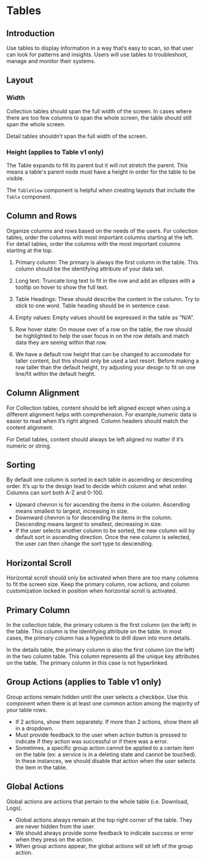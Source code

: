 # Tables

## Introduction

Use tables to display information in a way that’s easy to scan, so that user can look for patterns and insights. Users will use tables to troubleshoot, manage and monitor their systems.

## Layout

### Width

Collection tables should span the full width of the screen. In cases where there are too few columns to span the whole screen, the table should still span the whole screen.

Detail tables shouldn’t span the full width of the screen.

### Height (applies to Table v1 only)

The Table expands to fill its parent but it will not stretch the parent. This means a table's parent node must have a height in order for the table to be visible.

The `TableView` component is helpful when creating layouts that include the `Table` component.

## Column and Rows

Organize columns and rows based on the needs of the users. For collection tables, order the columns with most important columns starting at the left. For detail tables, order the columns with the most important columns starting at the top.

1. Primary column: The primary is always the first column in the table. This column should be the identifying attribute of your data set.

2. Long text: Truncate long text to fit in the row and add an ellipses with a tooltip on hover to show the full text.

3. Table Headings: These should describe the content in the column. Try to stick to one word. Table heading should be in sentence case.

4. Empty values: Empty values should be expressed in the table as “N/A”.

5. Row hover state: On mouse over of a row on the table, the row should be highlighted to help the user focus in on the row details and match data they are seeing within that row.

6. We have a default row height that can be changed to accomodate for taller content, but this should only be used a last resort. Before making a row taller than the default height, try adjusting your design to fit on one line/fit within the default height.

## Column Alignment

For Collection tables, content should be left aligned except when using a different alignment helps with comprehension. For example,numeric data is easier to read when it’s right aligned. Column headers should match the content alignment.

For Detail tables, content should always be left aligned no matter if it’s numeric or string.

## Sorting

By default one column is sorted in each table in ascending or descending order. It’s up to the design lead to decide which column and what order. Columns can sort both A-Z and 0-100.

- Upward chevron is for ascending the items in the column. Ascending means smallest to largest, increasing in size.
- Downward chevron is for descending the items in the column. Descending means largest to smallest, decreasing in size.
- If the user selects another column to be sorted, the new column will by default sort in ascending direction. Once the new column is selected, the user can then change the sort type to descending.

## Horizontal Scroll

Horizontal scroll should only be activated when there are too many columns to fit the screen size. Keep the primary column, row actions, and column customization locked in position when horizontal scroll is activated.

## Primary Column

In the collection table, the primary column is the first column (on the left) in the table. This column is the identifying attribute on the table. In most cases, the primary column has a hyperlink to drill down into more details.

In the details table, the primary column is also the first column (on the left) in the two column table. This column represents all the unique key attributes on the table. The primary column in this case is not hyperlinked.

## Group Actions (applies to Table v1 only)

Group actions remain hidden until the user selects a checkbox. Use this component when there is at least one common action among the majority of your table rows.

- If 2 actions, show them separately. If more than 2 actions, show them all in a dropdown.
- Must provide feedback to the user when action button is pressed to indicate if they action was successful or if there was a error.
- Sometimes, a specific group action cannot be applied to a certain item on the table (ex: a service is in a deleting state and cannot be touched). In these instances, we should disable that action when the user selects the item in the table.

## Global Actions

Global actions are actions that pertain to the whole table (i.e. Download, Logs).

- Global actions always remain at the top right corner of the table. They are never hidden from the user.
- We should always provide some feedback to indicate success or error when they press on the action.
- When group actions appear, the global actions will sit left of the group action.
